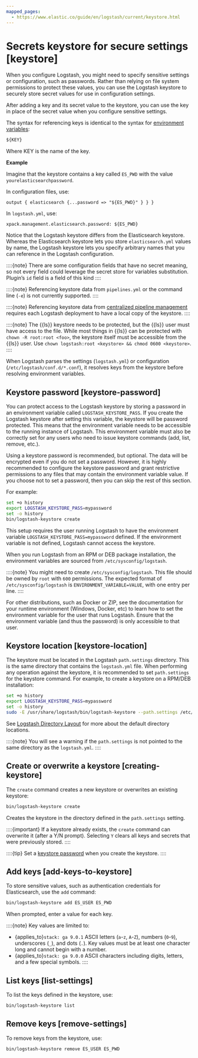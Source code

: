 ```yaml
---
mapped_pages:
  - https://www.elastic.co/guide/en/logstash/current/keystore.html
---
```


# Secrets keystore for secure settings [keystore]

When you configure Logstash, you might need to specify sensitive settings or configuration, such as passwords. Rather than relying on file system permissions to protect these values, you can use the Logstash keystore to securely store secret values for use in configuration settings.

After adding a key and its secret value to the keystore, you can use the key in place of the secret value when you configure sensitive settings.

The syntax for referencing keys is identical to the syntax for [environment variables](/reference/environment-variables.md):

```txt
${KEY}
```

Where KEY is the name of the key.

**Example**

Imagine that the keystore contains a key called `ES_PWD` with the value `yourelasticsearchpassword`.

In configuration files, use:

```shell
output { elasticsearch {...password => "${ES_PWD}" } } }
```

In `logstash.yml`, use:

```shell
xpack.management.elasticsearch.password: ${ES_PWD}
```

Notice that the Logstash keystore differs from the Elasticsearch keystore. Whereas the Elasticsearch keystore lets you store `elasticsearch.yml` values by name, the Logstash keystore lets you specify arbitrary names that you can reference in the Logstash configuration.

::::{note}
There are some configuration fields that have no secret meaning, so not every field could leverage the secret store for variables substitution. Plugin’s `id` field is a field of this kind
::::


::::{note}
Referencing keystore data from `pipelines.yml` or the command line (`-e`) is not currently supported.
::::


::::{note}
Referencing keystore data from [centralized pipeline management](/reference/logstash-centralized-pipeline-management.md) requires each Logstash deployment to have a local copy of the keystore.
::::


::::{note}
The {{ls}} keystore needs to be protected, but the {{ls}} user must have access to the file. While most things in {{ls}} can be protected with `chown -R root:root <foo>`, the keystore itself must be accessible from the {{ls}} user. Use `chown logstash:root <keystore> && chmod 0600 <keystore>`.
::::


When Logstash parses the settings (`logstash.yml`) or configuration (`/etc/logstash/conf.d/*.conf`), it resolves keys from the keystore before resolving environment variables.


## Keystore password [keystore-password]

You can protect access to the Logstash keystore by storing a password in an environment variable called `LOGSTASH_KEYSTORE_PASS`. If you create the Logstash keystore after setting this variable, the keystore will be password protected. This means that the environment variable needs to be accessible to the running instance of Logstash. This environment variable must also be correctly set for any users who need to issue keystore commands (add, list, remove, etc.).

Using a keystore password is recommended, but optional. The data will be encrypted even if you do not set a password. However, it is highly recommended to configure the keystore password and grant restrictive permissions to any files that may contain the environment variable value. If you choose not to set a password, then you can skip the rest of this section.

For example:

```sh
set +o history
export LOGSTASH_KEYSTORE_PASS=mypassword
set -o history
bin/logstash-keystore create
```

This setup requires the user running Logstash to have the environment variable `LOGSTASH_KEYSTORE_PASS=mypassword` defined. If the environment variable is not defined, Logstash cannot access the keystore.

When you run Logstash from an RPM or DEB package installation, the environment variables are sourced from `/etc/sysconfig/logstash`.

::::{note}
You might need to create `/etc/sysconfig/logstash`. This file should be owned by `root` with `600` permissions. The expected format of `/etc/sysconfig/logstash` is `ENVIRONMENT_VARIABLE=VALUE`, with one entry per line.
::::


For other distributions, such as Docker or ZIP, see the documentation for your runtime environment (Windows, Docker, etc) to learn how to set the environment variable for the user that runs Logstash. Ensure that the environment variable (and thus the password) is only accessible to that user.


## Keystore location [keystore-location]

The keystore must be located in the Logstash `path.settings` directory. This is the same directory that contains the `logstash.yml` file. When performing any operation against the keystore, it is recommended to set `path.settings` for the keystore command. For example, to create a keystore on a RPM/DEB installation:

```sh
set +o history
export LOGSTASH_KEYSTORE_PASS=mypassword
set -o history
sudo -E /usr/share/logstash/bin/logstash-keystore --path.settings /etc/logstash create
```

See [Logstash Directory Layout](/reference/dir-layout.md) for more about the default directory locations.

::::{note}
You will see a warning if the `path.settings` is not pointed to the same directory as the `logstash.yml`.
::::



## Create or overwrite a keystore [creating-keystore]

The `create` command creates a new keystore or overwrites an existing keystore:

```sh
bin/logstash-keystore create
```

Creates the keystore in the directory defined in the `path.settings` setting.

::::{important}
If a keystore already exists, the `create` command can overwrite it (after a Y/N prompt). Selecting `Y` clears all keys and secrets that were previously stored.
::::


::::{tip}
Set a [keystore password](#keystore-password) when you create the keystore.
::::



## Add keys [add-keys-to-keystore]

To store sensitive values, such as authentication credentials for Elasticsearch, use the `add` command:

```sh
bin/logstash-keystore add ES_USER ES_PWD
```

When prompted, enter a value for each key.

::::{note}
Key values are limited to:

* {applies_to}`stack: ga 9.0.1` ASCII letters (`a`-`z`, `A`-`Z`), numbers (`0`-`9`), underscores (`_`), and dots (`.`). Key values must be at least one character long and cannot begin with a number.
* {applies_to}`stack: ga 9.0.0` ASCII characters including digits, letters, and a few special symbols.
::::



## List keys [list-settings]

To list the keys defined in the keystore, use:

```sh
bin/logstash-keystore list
```


## Remove keys [remove-settings]

To remove keys from the keystore, use:

```sh
bin/logstash-keystore remove ES_USER ES_PWD
```

